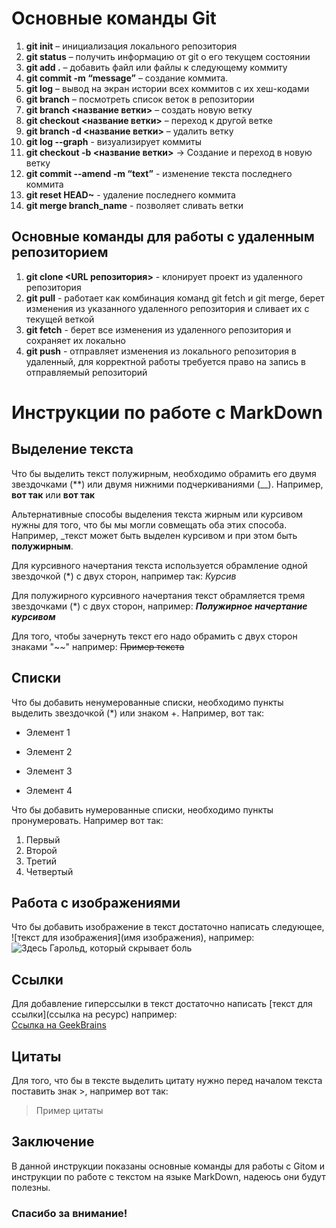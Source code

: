 # Основные команды Git

1. **git init** – инициализация локального репозитория
2. **git status** – получить информацию от git о его текущем состоянии
3. **git add .** – добавить файл или файлы к следующему коммиту
4. **git commit -m “message”** – создание коммита.
5. **git log** – вывод на экран истории всех коммитов с их хеш-кодами
6. **git branch** – посмотреть список веток в репозитории
7. **git branch <название ветки>** – создать новую ветку
8. **git checkout <название ветки>** – переход к другой ветке
9. **git branch -d <название ветки>** – удалить ветку
10. **git log --graph** - визуализирует коммиты
11. **git checkout -b <название ветки>** -> Создание и переход в новую ветку
12. **git commit --amend -m “text”** - изменение текста последнего коммита
13. **git reset HEAD~** - удаление последнего коммита
14. **git merge branch_name** - позволяет сливать ветки

## Основные команды для работы с удаленным репозиторием

1. **git clone <URL репозитория>** - клонирует проект из удаленного репозитория
2. **git pull** - работает как комбинация команд git fetch и git merge, берет изменения из указанного удаленного репозитория и сливает их с текущей веткой
3.  **git fetch** - берет все изменения из удаленного репозитория и сохраняет их локально
4. **git push** - отправляет изменения из локального репозитория в удаленный, для корректной работы требуется право на запись в отправляемый репозиторий

# Инструкции по работе с MarkDown

## Выделение текста

Что бы выделить текст полужирным, необходимо обрамить его двумя звездочками (**) или двумя нижними подчеркиваниями (__). Например, **вот так** или __вот так__

Альтернативные способы выделения текста жирным или курсивом нужны для того, что бы мы могли совмещать оба этих способа. Например, _текст может быть выделен курсивом и при этом быть **полужирным**.

Для курсивного начертания текста используется обрамление одной звездочкой (*) с двух сторон, например так:
*Курсив*

Для полужирного курсивного начертания текст обрамляется тремя звездочками (*) с двух сторон, например:
***Полужирное начертание курсивом***

Для того, чтобы зачернуть текст его надо обрамить с двух сторон знаками "~~" например:
~~Пример текста~~ 

## Списки

Что бы добавить ненумерованные списки, необходимо пункты выделить звездочкой (*) или знаком +. Например, вот так:
* Элемент 1
+ Элемент 2
* Элемент 3
+ Элемент 4

Что бы добавить нумерованные списки, необходимо пункты пронумеровать. Например вот так: 
1. Первый
2. Второй
3. Третий
4. Четвертый
## Работа с изображениями

Что бы добавить изображение в текст достаточно написать следующее, ![текст для изображения](имя изображения), например:
![Здесь Гарольд, который скрывает боль](%D0%93%D0%B0%D1%80%D0%BE%D0%BB%D1%8C%D0%B4.png)

## Ссылки

Для добавление гиперссылки в текст достаточно написать [текст для ссылки](ссылка на ресурс) например:  
[Ссылка на GeekBrains](https://gb.ru/)

## Цитаты

Для того, что бы в тексте выделить цитату нужно перед началом текста поставить знак >, например вот так:
>Пример цитаты

## Заключение
В данной инструкции показаны основные команды для работы с Gitом и инструкции по работе с текстом на языке MarkDown, надеюсь они будут полезны. 

### Спасибо за внимание!